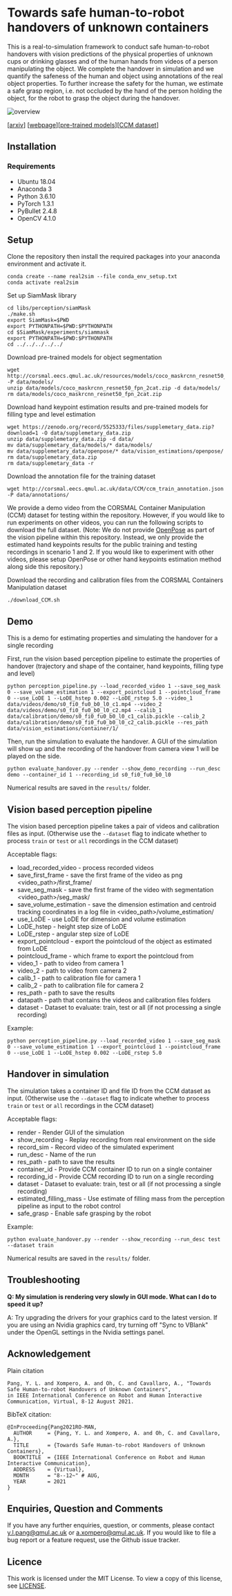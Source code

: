 # Towards safe human-to-robot handovers of unknown containers

This is a real-to-simulation framework to conduct safe human-to-robot handovers with vision predictions of the physical properties of unknown cups or drinking glasses and of the human hands from videos of a person manipulating the object. We complete the handover in simulation and we quantify the safeness of the human and object using annotations of the real object properties. To further increase the safety for the human, we estimate a safe grasp region, i.e. not occluded by the hand of the person holding the object, for the robot to grasp the object during the handover.

![overview](overview.gif)

[[arxiv](https://arxiv.org/abs/2107.01309)] [[webpage](http://corsmal.eecs.qmul.ac.uk/safe_handover.html)][[pre-trained models]()][[CCM dataset](https://corsmal.eecs.qmul.ac.uk/containers_manip.html)]

## Installation

### Requirements
* Ubuntu 18.04
* Anaconda 3
* Python 3.6.10
* PyTorch 1.3.1
* PyBullet 2.4.8
* OpenCV 4.1.0



## Setup
Clone the repository then install the required packages into your anaconda environment and activate it.
```
conda create --name real2sim --file conda_env_setup.txt
conda activate real2sim
```
Set up SiamMask library
```
cd libs/perception/siamMask
./make.sh
export SiamMask=$PWD
export PYTHONPATH=$PWD:$PYTHONPATH
cd $SiamMask/experiments/siammask
export PYTHONPATH=$PWD:$PYTHONPATH
cd ../../../../../
```
Download pre-trained models for object segmentation
```
wget http://corsmal.eecs.qmul.ac.uk/resources/models/coco_maskrcnn_resnet50_fpn_2cat.zip -P data/models/
unzip data/models/coco_maskrcnn_resnet50_fpn_2cat.zip -d data/models/
rm data/models/coco_maskrcnn_resnet50_fpn_2cat.zip
```
Download hand keypoint estimation results and pre-trained models for filling type and level estimation
```
wget https://zenodo.org/record/5525333/files/supplemetary_data.zip?download=1 -O data/supplemetary_data.zip
unzip data/supplemetary_data.zip -d data/
mv data/supplemetary_data/models/* data/models/
mv data/supplemetary_data/openpose/* data/vision_estimations/openpose/
rm data/supplemetary_data.zip
rm data/supplemetary_data -r
```
Download the annotation file for the training dataset
```
wget http://corsmal.eecs.qmul.ac.uk/data/CCM/ccm_train_annotation.json -P data/annotations/
```
We provide a demo video from the CORSMAL Container Manipulation (CCM) dataset for testing within the repository. However, if you would like to run experiments on other videos, you can run the following scripts to download the full dataset. (Note: We do not provide [OpenPose](https://github.com/CMU-Perceptual-Computing-Lab/openpose) as part of the vision pipeline within this repository. Instead, we only provide the estimated hand keypoints results for the public training and testing recordings in scenario 1 and 2. If you would like to experiment with other videos, please setup OpenPose or other hand keypoints estimation method along side this repository.)

Download the recording and calibration files from the CORSMAL Containers Manipulation dataset
```
./download_CCM.sh
```

## Demo
This is a demo for estimating properties and simulating the handover for a single recording

First, run the vision based perception pipeline to estimate the properties of handover (trajectory and shape of the container, hand keypoints, filling type and level)
```
python perception_pipeline.py --load_recorded_video 1 --save_seg_mask 0 --save_volume_estimation 1 --export_pointcloud 1 --pointcloud_frame 0 --use_LoDE 1 --LoDE_hstep 0.002 --LoDE_rstep 5.0 --video_1 data/videos/demo/s0_fi0_fu0_b0_l0_c1.mp4 --video_2 data/videos/demo/s0_fi0_fu0_b0_l0_c2.mp4 --calib_1 data/calibration/demo/s0_fi0_fu0_b0_l0_c1_calib.pickle --calib_2 data/calibration/demo/s0_fi0_fu0_b0_l0_c2_calib.pickle --res_path data/vision_estimations/container/1/
```
Then, run the simulation to evaluate the handover. A GUI of the simulation will show up and the recording of the handover from camera view 1 will be played on the side.
```
python evaluate_handover.py --render --show_demo_recording --run_desc demo --container_id 1 --recording_id s0_fi0_fu0_b0_l0
```
Numerical results are saved in the `results/` folder.

## Vision based perception pipeline
The vision based perception pipeline takes a pair of videos and calibration files as input. (Otherwise use the `--dataset` flag to indicate whether to process `train` or `test` or `all` recordings in the CCM dataset)

Acceptable flags:
- load_recorded_video - process recorded videos
- save_first_frame - save the first frame of the video as png <video_path>/first_frame/
- save_seg_mask - save the first frame of the video with segmentation <video_path>/seg_mask/
- save_volume_estimation - save the dimension estimation and centroid tracking coordinates in a log file in <video_path>/volume_estimation/
- use_LoDE - use LoDE for dimension and volume estimation
- LoDE_hstep - height step size of LoDE
- LoDE_rstep - angular step size of LoDE
- export_pointcloud - export the pointcloud of the object as estimated from LoDE
- pointcloud_frame - which frame to export the pointcloud from
- video_1 - path to video from camera 1
- video_2 - path to video from camera 2
- calib_1 - path to calibration file for camera 1
- calib_2 - path to calibration file for camera 2
- res_path - path to save the results
- datapath - path that contains the videos and calibration files folders
- dataset - Dataset to evaluate: train, test or all (if not processing a single recording)


Example:
```
python perception_pipeline.py --load_recorded_video 1 --save_seg_mask 0 --save_volume_estimation 1 --export_pointcloud 1 --pointcloud_frame 0 --use_LoDE 1 --LoDE_hstep 0.002 --LoDE_rstep 5.0
```

## Handover in simulation
The simulation takes a container ID and file ID from the CCM dataset as input. (Otherwise use the `--dataset` flag to indicate whether to process `train` or `test` or `all` recordings in the CCM dataset)

Acceptable flags:
- render - Render GUI of the simulation
- show_recording - Replay recording from real environment on the side
- record_sim - Record video of the simulated experiment
- run_desc - Name of the run
- res_path - path to save the results
- container_id - Provide CCM container ID to run on a single container
- recording_id - Provide CCM recording ID to run on a single recording
- dataset - Dataset to evaluate: train, test or all (if not processing a single recording)
- estimated_filling_mass - Use estimate of filling mass from the perception pipeline as input to the robot control
- safe_grasp - Enable safe grasping by the robot

Example:
```
python evaluate_handover.py --render --show_recording --run_desc test --dataset train
```
Numerical results are saved in the `results/` folder.

## Troubleshooting
**Q: My simulation is rendering very slowly in GUI mode. What can I do to speed it up?**

A: Try upgrading the drivers for your graphics card to the latest version. If you are using an Nvidia graphics card, try turning off "Sync to VBlank" under the OpenGL settings in the Nvidia settings panel.

## Acknowledgement

Plain citation
```
Pang, Y. L. and Xompero, A. and Oh, C. and Cavallaro, A., "Towards Safe Human-to-robot Handovers of Unknown Containers", 
in IEEE International Conference on Robot and Human Interactive Communication, Virtual, 8-12 August 2021.
```

BibTeX citation:
```
@InProceeding{Pang2021RO-MAN,
  AUTHOR     = {Pang, Y. L. and Xompero, A. and Oh, C. and Cavallaro, A.},
  TITLE      = {Towards Safe Human-to-robot Handovers of Unknown Containers},
  BOOKTITLE  = {IEEE International Conference on Robot and Human Interactive Communication},
  ADDRESS    = {Virtual},
  MONTH      = "8--12~" # AUG,
  YEAR       = 2021
}
```


## Enquiries, Question and Comments

If you have any further enquiries, question, or comments, please contact y.l.pang@qmul.ac.uk or a.xompero@qmul.ac.uk. If you would like to file a bug report or a feature request, use the Github issue tracker.

## Licence

This work is licensed under the MIT License. To view a copy of this license, see [LICENSE](LICENSE).
